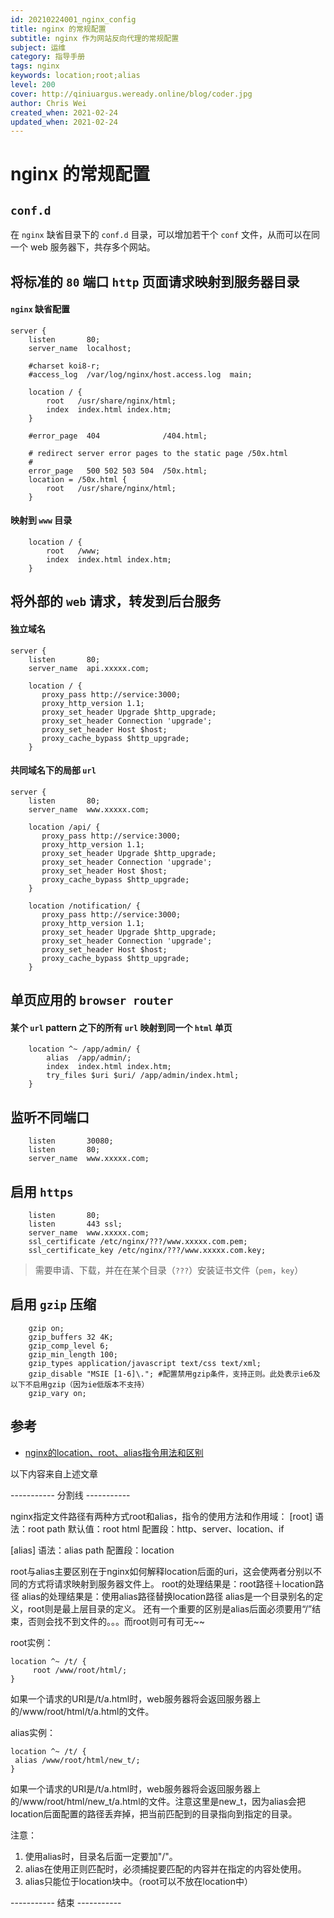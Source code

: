 ```yaml
---
id: 20210224001_nginx_config
title: nginx 的常规配置
subtitle: nginx 作为网站反向代理的常规配置
subject: 运维
category: 指导手册
tags: nginx
keywords: location;root;alias
level: 200
cover: http://qiniuargus.weready.online/blog/coder.jpg
author: Chris Wei
created_when: 2021-02-24
updated_when: 2021-02-24
---
```


# nginx 的常规配置

## `conf.d`

在 `nginx` 缺省目录下的 `conf.d` 目录，可以增加若干个 `conf` 文件，从而可以在同一个 web 服务器下，共存多个网站。

## 将标准的 `80` 端口 `http` 页面请求映射到服务器目录

#### `nginx` 缺省配置

```
server {
    listen       80;
    server_name  localhost;

    #charset koi8-r;
    #access_log  /var/log/nginx/host.access.log  main;

    location / {
        root   /usr/share/nginx/html;
        index  index.html index.htm;
    }

    #error_page  404              /404.html;

    # redirect server error pages to the static page /50x.html
    #
    error_page   500 502 503 504  /50x.html;
    location = /50x.html {
        root   /usr/share/nginx/html;
    }
```

#### 映射到 `www` 目录
```
    location / {
        root   /www;
        index  index.html index.htm;
    }
```

## 将外部的 `web` 请求，转发到后台服务

#### 独立域名

```
server {
    listen       80;
    server_name  api.xxxxx.com;

    location / {
       proxy_pass http://service:3000;
       proxy_http_version 1.1;
       proxy_set_header Upgrade $http_upgrade;
       proxy_set_header Connection 'upgrade';
       proxy_set_header Host $host;
       proxy_cache_bypass $http_upgrade;
    }
```

#### 共同域名下的局部 `url`

```
server {
    listen       80;
    server_name  www.xxxxx.com;

    location /api/ {
       proxy_pass http://service:3000;
       proxy_http_version 1.1;
       proxy_set_header Upgrade $http_upgrade;
       proxy_set_header Connection 'upgrade';
       proxy_set_header Host $host;
       proxy_cache_bypass $http_upgrade;
    }

    location /notification/ {
       proxy_pass http://service:3000;
       proxy_http_version 1.1;
       proxy_set_header Upgrade $http_upgrade;
       proxy_set_header Connection 'upgrade';
       proxy_set_header Host $host;
       proxy_cache_bypass $http_upgrade;
    }

```

## 单页应用的 `browser router` 

#### 某个 `url` pattern 之下的所有 `url` 映射到同一个 `html` 单页

```
    location ^~ /app/admin/ {
        alias  /app/admin/;
        index  index.html index.htm;
        try_files $uri $uri/ /app/admin/index.html;
    }
```

## 监听不同端口

```
    listen       30080;
    listen       80;
    server_name  www.xxxxx.com;
```

## 启用 `https`

```
    listen       80;
    listen       443 ssl;
    server_name  www.xxxxx.com;
    ssl_certificate /etc/nginx/???/www.xxxxx.com.pem;
    ssl_certificate_key /etc/nginx/???/www.xxxxx.com.key;
```

> 需要申请、下载，并在在某个目录（`???`）安装证书文件（`pem`，`key`）

## 启用 `gzip` 压缩

```
    gzip on;
    gzip_buffers 32 4K;
    gzip_comp_level 6;
    gzip_min_length 100;
    gzip_types application/javascript text/css text/xml;
    gzip_disable "MSIE [1-6]\."; #配置禁用gzip条件，支持正则。此处表示ie6及以下不启用gzip（因为ie低版本不支持）
    gzip_vary on;
```

## 参考

- [nginx的location、root、alias指令用法和区别](https://www.nginx.cn/4658.html)

以下内容来自上述文章

----------- 分割线 -----------

nginx指定文件路径有两种方式root和alias，指令的使用方法和作用域：
[root]
语法：root path
默认值：root html
配置段：http、server、location、if

[alias]
语法：alias path
配置段：location

root与alias主要区别在于nginx如何解释location后面的uri，这会使两者分别以不同的方式将请求映射到服务器文件上。
root的处理结果是：root路径＋location路径
alias的处理结果是：使用alias路径替换location路径
alias是一个目录别名的定义，root则是最上层目录的定义。
还有一个重要的区别是alias后面必须要用“/”结束，否则会找不到文件的。。。而root则可有可无~~

root实例：

```
location ^~ /t/ {
     root /www/root/html/;
}
```

如果一个请求的URI是/t/a.html时，web服务器将会返回服务器上的/www/root/html/t/a.html的文件。

alias实例：

```
location ^~ /t/ {
 alias /www/root/html/new_t/;
}
```

如果一个请求的URI是/t/a.html时，web服务器将会返回服务器上的/www/root/html/new_t/a.html的文件。注意这里是new_t，因为alias会把location后面配置的路径丢弃掉，把当前匹配到的目录指向到指定的目录。

注意：
1. 使用alias时，目录名后面一定要加"/"。
3. alias在使用正则匹配时，必须捕捉要匹配的内容并在指定的内容处使用。
4. alias只能位于location块中。（root可以不放在location中）

----------- 结束 -----------
